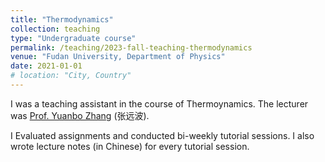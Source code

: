 ```yaml
---
title: "Thermodynamics"
collection: teaching
type: "Undergraduate course"
permalink: /teaching/2023-fall-teaching-thermodynamics
venue: "Fudan University, Department of Physics"
date: 2021-01-01
# location: "City, Country"
---
```


I was a teaching assistant in the course of Thermoynamics. The lecturer was [Prof. Yuanbo Zhang](https://phys.fudan.edu.cn/f7/62/c7605a63330/page.htm) (张远波).

I Evaluated assignments and conducted bi-weekly tutorial sessions. I also wrote lecture notes (in Chinese) for every tutorial session.
